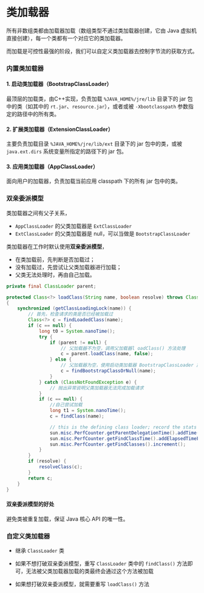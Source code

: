 # 类加载器

所有非数组类都由加载器加载（数组类型不通过类加载器创建，它由 Java 虚拟机直接创建），每一个类都有一个对应它的类加载器。

而加载是可控性最强的阶段，我们可以自定义类加载器去控制字节流的获取方式。

### 内置类加载器

#### 1. 启动类加载器（BootstrapClassLoader）

最顶层的加载类，由C++实现，负责加载 `%JAVA_HOME%/jre/lib` 目录下的 jar 包中的类（如其中的 `rt.jar`、`resource.jar`），或者或被 `-Xbootclasspath` 参数指定的路径中的所有类。

#### 2. 扩展类加载器（ExtensionClassLoader）

主要负责加载目录 `%JAVA_HOME%/jre/lib/ext` 目录下的 jar 包中的类，或被 `java.ext.dirs` 系统变量所指定的路径下的 jar 包。

#### 3. 应用类加载器（AppClassLoader）

面向用户的加载器，负责加载当前应用 classpath 下的所有 jar 包中的类。


### 双亲委派模型

类加载器之间有父子关系，

- `AppClassLoader` 的父类加载器是 `ExtClassLoader`
- `ExtClassLoader` 的父类加载器是 null，可以当做是 `BootstrapClassLoader`

类加载器在工作时默认使用**双亲委派模型**，

- 在类加载前，先判断是否加载过；
- 没有加载过，先尝试让父类加载器进行加载；
- 父类无法处理时，再由自己加载。

```java
private final ClassLoader parent; 

protected Class<?> loadClass(String name, boolean resolve) throws ClassNotFoundException
{
    synchronized (getClassLoadingLock(name)) {
        // 首先，检查请求的类是否已经被加载过
        Class<?> c = findLoadedClass(name);
        if (c == null) {
            long t0 = System.nanoTime();
            try {
                if (parent != null) {
                    // 父加载器不为空，调用父加载器l oadClass() 方法处理
                    c = parent.loadClass(name, false);
                } else {
                    // 父加载器为空，使用启动类加载器 BootstrapClassLoader 加载
                    c = findBootstrapClassOrNull(name);
                }
            } catch (ClassNotFoundException e) {
                // 抛出异常说明父类加载器无法完成加载请求
            }
            if (c == null) {
                //自己尝试加载
                long t1 = System.nanoTime();
                c = findClass(name);

                // this is the defining class loader; record the stats
                sun.misc.PerfCounter.getParentDelegationTime().addTime(t1 - t0);
                sun.misc.PerfCounter.getFindClassTime().addElapsedTimeFrom(t1);
                sun.misc.PerfCounter.getFindClasses().increment();
            }
        }
        if (resolve) {
            resolveClass(c);
        }
        return c;
    }
}
```

#### 双亲委派模型的好处

避免类被重复加载，保证 Java 核心 API 的唯一性。


### 自定义类加载器

- 继承 `ClassLoader` 类

- 如果不想打破双亲委派模型，重写 `ClassLoader` 类中的 `findClass()` 方法即可，无法被父类加载器加载的类最终会通过这个方法被加载

- 如果想打破双亲委派模型，就需要重写 `loadClass()` 方法
